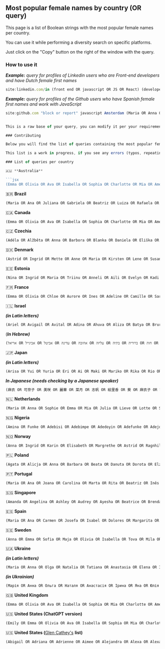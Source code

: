 ## Most popular female names by country (OR query)

This page is a list of Boolean strings with the most popular female names per country. 

You can use it while performing a diversity search on specific platforms.

Just click on the "Copy" button on the right of the window with the query.

### **How to use it**

***Example:** query for profiles of Linkedin users who are Front-end developers and have Dutch female first names*

```jsx
site:linkedin.com/in (front end OR javascript OR JS OR React) (developer OR engineer) (Maria OR Anna OR Sophie OR Emma OR Mia OR Julia OR Lieve OR Lotte OR Sara OR Sanne OR Eva OR Linda OR Elise OR Femke OR Isabelle OR Yara OR Amelia OR Charlie OR Maja OR Noa OR Roos OR Fleur OR Merel OR Nina OR Hanna OR Lianne OR Amy OR Milou OR Megan OR Iris OR Aurora OR Lotte OR Maxime OR Pien OR Bo OR Inez OR Esther OR Bente OR Lisanne OR Lien OR Liza OR Nienke OR Maud OR Marije OR Lin OR Aniek OR Kim OR Marloes OR Jasmijn OR Lian OR Loes OR Maike OR Merel OR Puck OR Rosa OR Sofie OR Suus OR Tess OR Wendy OR Ylva OR Zoë OR Lisa OR Annemarie OR Bianca OR Cathelijne OR Eline OR Francien OR Gertie OR Hester OR Janna OR Jenny OR Kimberley OR Lianne OR Loes OR Monique OR Nina OR Patricia OR Paulien OR Pauline OR Sabrina OR Sandra OR Sanneke OR Simone OR Tineke OR Willeke OR Wilma OR Xandra OR Yvonne OR Zus)
```


 ***Example:** query for profiles of the Github users who have Spanish female first names and work with JavaScript*

```jsx
site:github.com "block or report" javascript Amsterdam (Maria OR Anna OR Sophie OR Emma OR Mia OR Julia OR Lieve OR Lotte OR Sara OR Sanne OR Eva OR Linda OR Elise OR Femke OR Isabelle OR Yara OR Amelia OR Charlie OR Maja OR Noa OR Roos OR Fleur OR Merel OR Nina OR Hanna OR Lianne OR Amy OR Milou OR Megan OR Iris OR Aurora OR Lotte OR Maxime OR Pien OR Bo OR Inez OR Esther OR Bente OR Lisanne OR Lien OR Liza OR Nienke OR Maud OR Marije OR Lin OR Aniek OR Kim OR Marloes OR Jasmijn OR Lian OR Loes OR Maike OR Merel OR Puck OR Rosa OR Sofie OR Suus OR Tess OR Wendy OR Ylva OR Zoë OR Lisa OR Annemarie OR Bianca OR Cathelijne OR Eline OR Francien OR Gertie OR Hester OR Janna OR Jenny OR Kimberley OR Lianne OR Loes OR Monique OR Nina OR Patricia OR Paulien OR Pauline OR Sabrina OR Sandra OR Sanneke OR Simone OR Tineke OR Willeke OR Wilma OR Xandra OR Yvonne OR Zus)

 
This is a raw base of your query, you can modify it per your requirements, add location, technologies, other platforms, etc.

### Contributing

Below you will find the list of queries containing the most popular female names per country. Most of them have been generated with the help of ChatGPT. 

This list is a work in progress, if you see any errors (typos, repeating names), want to add the list for a country that isn’t in the list, or add more names to a certain query, please do contribute - this list is meant to be an opensource tool for anybody interested in using it, and any contribution will be highly appreciated. 

### List of queries per country

🇦🇺 **Australia**

```jsx
(Emma OR Olivia OR Ava OR Isabella OR Sophia OR Charlotte OR Mia OR Amelia OR Harper OR Evelyn OR Abigail OR Emily OR Elizabeth OR Avery OR Sofia OR Ella OR Madison OR Scarlett OR Victoria OR Aria OR Grace OR Chloe OR Camila OR Natalie OR Aaliyah OR Addison OR Riley OR Lily OR Aubrey OR Brooklyn OR Ellie OR Nora OR Hazel OR Violet OR Aurora OR Adalynn OR Mila OR Luna OR Willow OR Sarah OR Audrey OR Hailey OR Arianna OR Kaylee OR Anna OR Elliana OR Allison OR Savannah OR Nevaeh OR Paisley OR Everly OR Cora OR Lydia OR Eleanor OR Hannah OR Harley OR Aubree OR Genesis OR Adalyn OR Ryleigh OR Saylor OR Makayla OR Julia OR Gianna OR Ivy OR Sadie OR Mackenzie OR Lillian OR Caroline OR Brielle OR Khloé OR Ariah OR Raelynn OR Jocelyn OR Evangeline OR Parker OR Samantha OR Vivienne OR Remi OR Jordyn OR Kinley OR Hayden OR Rylee OR Piper OR Quinn OR Paige OR Gwendolyn OR Reign OR Isabelle OR Annabelle OR Raegan OR Everleigh OR Cali OR Ruth OR Arya OR Mariah OR Mya OR Londyn)
```

🇧🇷 **Brazil**

```jsx
(Maria OR Ana OR Juliana OR Gabriela OR Beatriz OR Luiza OR Rafaela OR Fernanda OR Isabella OR Amanda OR Caroline OR Karoline OR Sarah OR Roberta OR Larissa OR Raissa OR Aline OR Flavia OR Francisca OR Mariana OR Luana OR Bianca OR Lara OR Mayara OR Tatiana OR Isadora OR Marcela OR Ana Paula OR Guilhermina OR Heloisa OR Tais OR Bruna OR Marcelina OR Ana Luiza OR Leticia OR Paola OR Laura OR Maria Clara OR Ludmila OR Joana OR Carolina OR Maria Eduarda OR Alice OR Marcela OR Ana Beatriz OR Julia OR Joana OR Leticia OR Marina OR Maria Alice OR Karina OR Gisele OR Luciana OR Alice OR Mariana OR Marcela OR Luana OR Karoline OR Lara OR Maria Luiza OR Ludmila OR Raissa OR Bruna OR Leticia OR Mariana OR Francisca OR Gabriela OR Marina OR Leticia OR Rafaela OR Bruna OR Karoline OR Beatriz OR Roberta OR Mariana OR Juliana OR Rafaela OR Mariana OR Bruna OR Leticia OR Roberta)
```

🇨🇦 **Canada**

```jsx
(Emma OR Olivia OR Ava OR Isabella OR Sophia OR Charlotte OR Mia OR Amelia OR Harper OR Evelyn OR Abigail OR Emily OR Elizabeth OR Avery OR Sofia OR Ella OR Madison OR Scarlett OR Victoria OR Aria OR Grace OR Chloe OR Camila OR Natalie OR Aaliyah OR Addison OR Riley OR Lily OR Aubrey OR Brooklyn OR Ellie OR Nora OR Hazel OR Violet OR Aurora OR Adalynn OR Mila OR Luna OR Willow OR Sarah OR Audrey OR Hailey OR Arianna OR Kaylee OR Anna OR Elliana OR Allison OR Savannah OR Nevaeh OR Paisley OR Everly OR Cora OR Lydia OR Eleanor OR Hannah OR Harley OR Aubree OR Genesis OR Adalyn OR Ryleigh OR Saylor OR Makayla OR Julia OR Gianna OR Ivy OR Sadie OR Mackenzie OR Lillian OR Caroline OR Brielle OR Khloé OR Ariah OR Raelynn OR Jocelyn OR Evangeline OR Parker OR Samantha OR Vivienne OR Remi OR Jordyn OR Kinley OR Hayden OR Rylee OR Piper OR Quinn OR Paige OR Gwendolyn OR Reign OR Isabelle OR Annabelle OR Raegan OR Everleigh OR Cali OR Ruth OR Arya OR Mariah OR Mya OR Londyn)
```

🇨🇿 **Czechia**

```jsx
(Adéla OR Alžběta OR Anna OR Barbora OR Blanka OR Daniela OR Eliška OR Eva OR Gabriela OR Hana OR Iva OR Jana OR Kateřina OR Kristýna OR Lucie OR Magdaléna OR Markéta OR Martina OR Michaela OR Monika OR Natalie OR Nikola OR Pavlína OR Petra OR Renata OR Šárka OR Simona OR Soňa OR Tereza OR Veronika OR Věra OR Vladimíra OR Zuzana OR Aneta OR Andrea OR Jitka OR Klára OR Květa OR Lenka OR Lída OR Ludmila OR Marcela OR Mariana OR Marika OR Marta OR Michala OR Milada OR Milena OR Miloslava OR Miroslava OR Nada OR Náděje OR Nina OR Olga OR Patrik OR Paulina OR Radka OR Renáta OR Růžena OR Štěpánka OR Sylva OR Tamara OR Terezie OR Zdenka OR Zdena OR Zdeňka OR Zuzana OR Alena OR Alice OR Anastázie OR Anetta OR Anička OR Božena OR Dita OR Drahomíra OR Jarmila OR Jaroslava OR Jolana OR Karolína OR Katerina OR Lenka OR Lidmila OR Lucie OR Lydie OR Magdaléna OR Marie OR Marijana OR Marika OR Marketa OR Mária OR Milada OR Miloslava OR Olga OR Renata OR Stanislava OR Tereza OR Zdena OR Zdeňka OR Zuzana)
```

🇩🇰 **Denmark**

```jsx
(Astrid OR Ingrid OR Mette OR Anne OR Maria OR Kirsten OR Lene OR Susanne OR Hanne OR Rikke OR Signe OR Helene OR Sine OR Dorthe OR Ida OR Birgitte OR Maja OR Anne-Marie OR Malene OR Sofie OR Camilla OR Louise OR Line OR Emma OR Julie OR Trine OR Cecilie OR Sara OR Pernille OR Charlotte OR Gitte OR Stine OR Tina OR Inge OR Elisabeth OR Karen OR Lise OR Birthe OR Majken OR Berit OR Jette OR Grethe OR Karen-Lise OR Henriette OR Nina OR Vibeke OR Agnes OR Bettina OR Karen-Margrethe OR Kristine OR Annette OR Bodil OR Connie OR Merete OR Tine OR Ilse OR Aase OR Marianne OR Tove OR Margrethe OR Lene-Mette OR Anette OR Else OR Eva OR Elin OR Gunilla OR Johanne OR Kari OR Ulla OR Lotte OR Birte OR Gudrun OR Susan OR Lene-Marie OR Inger OR Christa OR Gertrud OR Tanja OR Janni OR Lone OR Anja OR Karen-Marie OR Marianne-Lene OR Helle OR Mette-Marie OR Karoline OR Kristina OR Karen-Birgitte OR Anette-Mette OR Pia OR Lene-Merete OR Berit-Lene OR Marie)
```

🇪🇪 **Estonia**

```jsx
(Nina OR Ingrid OR Maria OR Triinu OR Anneli OR Aili OR Evelyn OR Kadi OR Kristiina OR Kätlin OR Marika OR Merike OR Miina OR Siiri OR Evelin OR Heidi OR Helina OR Karmen OR Leena OR Marju OR Marlene OR Piret OR Raili OR Ülle OR Agnes OR Airi OR Alar OR Alise OR Anu OR Ariana OR Astrid OR Birgit OR Eda OR Eliise OR Gerli OR Ilona OR Indrek OR Inna OR Jana OR Janika OR Katrin OR Kerttu OR Kiira OR Kreete OR Krista OR Lara OR Laura OR Lea OR Liisi OR Ljudmilla OR Maarika OR Maarja OR Mariliis OR Maris OR Marta OR Maret OR Mihkel OR Nele OR Päivi OR Piia OR Riina OR Sandra OR Signe OR Silvia OR Sirje OR Siret OR Taisi OR Tanel OR Tõnu OR Toomas OR Triin OR Tõnis OR Urmas OR Uudo OR Valentina OR Violet OR Väli OR Anti OR Iiris OR Imbi OR Inge OR Kadri OR Katariina OR Kertu OR Liina OR Lille OR Linda OR Markus OR Marva OR Mette OR Milvi OR Mirtel OR Monika OR Pauliina OR Raivo OR Renata OR Risto OR Sille OR Sireli OR Siim OR Sirje OR Tuuli OR Viive OR Väino OR Elo OR Elsa OR Ene OR Epp OR Erki OR Eve OR Gertrud OR Hele OR Jakob OR Janne OR Joosep OR Juhan OR Juuli OR Kaur OR Kelle OR Kirsi OR Küllike OR Laine OR Liisi OR Mart OR Meelis OR Meeli OR Mihkel OR Tarmo OR Tiina OR Toivo OR Ulla OR Villem OR Zuleyha)
```

🇫🇷 **France**

```jsx
(Emma OR Olivia OR Chloe OR Aurore OR Ines OR Adeline OR Camille OR Sarah OR Lucie OR Amelie OR Lea OR Nina OR Elise OR Manon OR Lila OR Lola OR Louise OR Claire OR Julie OR Margaux OR Eve OR Pauline OR Justine OR Maelys OR Mila OR Estelle OR Lou OR Anaïs OR Celia OR Louna OR Mila OR Zoé OR Léa OR Emilie OR Lena OR Clara OR Mathilde OR Charlotte OR Marianne OR Lilou OR Marie OR Elodie OR Romane OR Céline OR Gabrielle OR Laurine OR Mila OR Noémie OR Héloïse OR Anne OR Line OR Lilou OR Nathalie OR Alix OR Sophie OR Marine OR Aurélie OR Lena OR Maeve OR Alexandra OR Alice OR Coralie OR Fanny OR Lysa OR Lena OR Annie OR Pauline OR Brigitte OR Lise OR Eva OR Aurélia OR Lena OR Lise OR Léna OR Lola OR Victoire OR Lena OR Claire OR Béatrice OR Nina OR Lena OR Julie OR Lena OR Nina OR Lena OR Léa)
```
🇮🇱 **Israel**

***(in Latin letters)***

```jsx
(Ariel OR Avigail OR Avital OR Adina OR Ahuva OR Aliza OR Batya OR Bruria OR Chava OR Dafna OR Devorah OR Eden OR Efrat OR Eliana OR Elisha OR Emunah OR Esther OR Etty OR Galit OR Gila OR Hadar OR Hannah OR Hava OR Haviva OR Hilla OR Ilana OR Irit OR Keren OR Leah OR Malka OR Michal OR Naama OR Nechama OR Nili OR Ofra OR Orli OR Orit OR Rivka OR Ruth OR Sarah OR Shira OR Tamar OR Tova OR Varda OR Yael OR Yehudit OR Yifat OR Yocheved OR Zipporah OR Adi OR Agam OR Aleeza OR Alona OR Ayelet OR Chen OR Dana OR Daphna OR Deena OR Einat OR Elianna OR Elisheva OR Elnatan OR Galia OR Gaya OR Geula OR Hagit OR Hodaya OR Inbar OR Karmit OR Karoline OR Keren-Or OR Liat OR Liora OR Maayan OR Michal-Nili OR Miriam OR Noa OR Noam OR Noga OR Ofira OR Or OR Orly OR Oshrat OR Penina OR Pessy OR Rachel OR Roni OR Ruthie OR Shani OR Sharon OR Shlomit OR Shulamit OR Tamara OR Tzipporah OR Vered OR Yarden OR Yifat-Or OR Yaelle OR Yocheved-Malka OR Zohar)
```

(***In Hebrew)***

```jsx
(אריאל OR אביגייל OR אביטל OR עדינה OR אחובה OR עליזה OR בתיה OR ברוריה OR חוה OR דפנה OR דבורה OR עדן OR אפרת OR אליאנה OR אלישה OR אמונה OR אסתר OR אתי OR גלית OR גילה OR חדר OR חנה OR חוה OR חביבה OR היל OR עילנה OR עירית OR כרן OR לאה OR מלכה OR מיכל OR נעמה OR נחמה OR נילי OR עופרה OR אורלי OR אורי OR אורית OR רבקה OR רות OR שרה OR שירה OR תמר OR טובה OR ורדה OR יעל OR יהודית OR יפת OR יוכבד OR זיופורה OR עדי OR עגם OR עלעזה OR אלונה OR איילת OR חן OR דנה OR דפנה OR דינה OR אינת OR אליאנה OR אלישבע OR אלנתן OR גליה OR גאיה OR גאולה OR חגית OR חודחי OR ענבר OR קרמית OR קרולינה OR כרן-אור OR ליאת OR ליאור OR מעיין OR מיכל-נילי OR מרים OR נועה OR נועם OR נוגה OR עופירה OR אור OR אורלי OR אשרת OR פנינה OR פסי OR רחל OR רוני OR רותי OR שני OR שרון OR שלוםית OR שולמית OR תמרה OR ציפורה OR ורד OR ירדן OR יפת-אור OR יאללה OR יוכבד-מלכה OR זוהר)
```

🇯🇵 **Japan** 

***(in Latin letters)***

```jsx
(Arisa OR Yui OR Yuria OR Eri OR Ai OR Maki OR Mariko OR Rika OR Rio OR Ayaka OR Ami OR Momo OR Mei OR Saki OR Shiho OR Yuna OR Yurika OR Aiha OR Asumi OR Fumiko OR Emiko OR Eriko OR Hina OR Haruka OR Hibiki OR Hotaru OR Hana OR Akira OR Akiko OR Arisa OR Asako OR Chinatsu OR Chie OR Chizuru OR Eika OR Emi OR Fumika OR Haruna OR Hitomi OR Hiyori OR Hisae OR Izumi OR Junko OR Kaori OR Kana OR Kaoru OR Kasumi OR Kumi OR Kanae OR Kanna OR Miho OR Mako OR Mika OR Miki OR Mina OR Mayu OR Michiko OR Minori OR Momoko OR Miku OR Miyu OR Nana OR Nagisa OR Nao OR Natsumi OR Nozomi OR Noriko OR Risa OR Saki OR Satomi OR Sayaka OR Sachiko OR Sakura OR Shiori OR Shizuka OR Taeko OR Tomomi OR Umi OR Yoko OR Yuka OR Yuki OR Yumiko OR Yumeko OR Yume OR Yukiko OR Yuko OR Yui OR Yuika OR Yuiha OR Yuriko OR Yurika)
```

***In Japanese (needs checking by a Japanese speaker)***

```jsx
(麻衣 OR 可奈子 OR 美咲 OR 麗華 OR 菜月 OR 志帆 OR 絵里香 OR 葵 OR 麻衣子 OR 萌音) OR (詩織 OR 芽依 OR 由香利 OR 莉穂 OR 真奈美 OR 詩音 OR 真琴 OR 瞳 OR 風音 OR 百合子) OR (美音 OR 涼 OR 珠希 OR 心美 OR 千春 OR 美緒 OR 詩菜 OR 綾音 OR 明日香 OR 理子) OR (莉美 OR 文香 OR 真央 OR 智美 OR 春香 OR 花音 OR 千尋 OR 優香 OR 真美 OR 千晶) OR (美音子 OR 美咲子 OR 文子 OR 優子 OR 芽織 OR 真希 OR 智穂 OR 千代 OR 明日香子 OR 花子) OR (綾乃 OR 彩乃 OR 理沙 OR 雫 OR 由香里 OR 直美 OR 文織 OR 明日葵 OR 千奈 OR 咲良) OR (麗奈 OR 奈穂 OR 千鶴 OR 咲子 OR 涼子 OR 莉那 OR 奈津子 OR 心美子 OR 真紀 OR 真未) OR (心美果 OR 真紅 OR 真理香 OR 真梨子 OR 文絵 OR 真緒 OR 優希 OR 千香子 OR 美奈子 OR 明日花) OR (真美子 OR 奈穂子 OR 春菜 OR 春香子 OR 真実 OR 智美子 OR 千代子 OR 彩織 OR 優美 OR 千那子) OR (美香 OR 芽衣 OR 智代 OR 千歳 OR 詩美 OR 理沙子 OR 真奈穂 OR 瞳子 OR 真未子 OR 珠美) OR (真希子 OR 真緒子 OR 美和子 OR 千聖 OR 美未 OR 芽依子 OR 珠希子 OR 詩希 OR 心美果子)
```

🇳🇱 **Netherlands**

```jsx
(Maria OR Anna OR Sophie OR Emma OR Mia OR Julia OR Lieve OR Lotte OR Sara OR Sanne OR Eva OR Linda OR Elise OR Femke OR Isabelle OR Yara OR Amelia OR Charlie OR Maja OR Noa OR Roos OR Fleur OR Merel OR Nina OR Hanna OR Lianne OR Amy OR Milou OR Megan OR Iris OR Aurora OR Lotte OR Maxime OR Pien OR Bo OR Inez OR Esther OR Bente OR Lisanne OR Lien OR Liza OR Nienke OR Maud OR Marije OR Lin OR Aniek OR Kim OR Marloes OR Jasmijn OR Lian OR Loes OR Maike OR Merel OR Puck OR Rosa OR Sofie OR Suus OR Tess OR Wendy OR Ylva OR Zoë OR Lisa OR Annemarie OR Bianca OR Cathelijne OR Eline OR Francien OR Gertie OR Hester OR Janna OR Jenny OR Kimberley OR Lianne OR Loes OR Monique OR Nina OR Patricia OR Paulien OR Pauline OR Sabrina OR Sandra OR Sanneke OR Simone OR Tineke OR Willeke OR Wilma OR Xandra OR Yvonne OR Zus)
```

🇳🇬 **Nigeria**

```jsx
(Amina OR Funke OR Adebisi OR Adebimpe OR Adedoyin OR Adefunke OR Adejoke OR Adekunbi OR Ademola OR Adetutu OR Adeyemi OR Adunni OR Afolabi OR Alaba OR Alagbo OR Alakija OR Alhaja OR Aliyu OR Amaka OR Aminat OR Anike OR Arinze OR Atinuke OR Ayo OR Balikis OR Binta OR Bisi OR Chiamaka OR Chidimma OR Chika OR Chinelo OR Chukwudi OR Dabira OR Damilola OR Danjuma OR Ebele OR Ebere OR Edith OR Edna OR Ekene OR Elizabeth OR Emem OR Emilia OR Esther OR Eucharia OR Fidelia OR Funmi OR Grace OR Halimat OR Hannah OR Hauwa OR Ifeoma OR Ijeawele OR Imaobong OR Iniobong OR Itohan OR Jumoke OR Kikelomo OR Kemi OR Kemisola OR Kofoworola OR Laraba OR Lateefat OR Lateefat OR Latifat OR Lola OR Maureen OR Mercy OR Modupe OR Morenike OR Moyinoluwa OR Moyosore OR Ngozi OR Nifemi OR Nkechi OR Nnena OR Nneoma OR Nwabueze OR Nwadiogo OR Nwamaka OR Nwanyimma OR Nweke OR Nwogu OR Nwoke OR Nwosu OR Obianuju OR Obiora OR Ogechukwu OR Ogonna OR Ogochukwu OR Olufunmilayo OR Olufunmi OR Oluwafunmilayo OR Oluwafunmi OR Oluwaseun OR Onyekachi OR Patricia OR Peace OR Rukayat OR Sharon OR Sidikat OR Sophia OR Taiwo OR Tolulope OR Uche OR Ugochukwu OR Uju OR Ukamaka OR Uzoamaka)
```

🇳🇴 **Norway**

```jsx
(Anna OR Ingrid OR Karin OR Elisabeth OR Margrethe OR Astrid OR Ragnhild OR Bodil OR Liv OR Tone OR Solveig OR Gudrun OR Sigrid OR Hilde OR Tone OR Berit OR Turid OR Bente OR Kari OR Gro OR Eli OR Kristin OR Marit OR Unni OR Ingeborg OR Grethe OR Anne OR Else OR Lene OR Maja OR Britt OR Gunn OR Marius OR Line OR Kjersti OR Merete OR Lillian OR Nina OR Siv OR Ellen OR Stine OR Eva OR Bente OR Anette OR Tove OR Ida OR Marte OR Synnøve OR Sissel OR Henny OR Tine OR Kari-Anne OR Randi OR Mona OR Mette OR Lise OR Helene OR Johanne OR Wenche OR Monika OR Susanne OR Lene OR Anny OR Marielle OR Maren OR Mariann OR Hanne OR Karoline OR Tonje OR Ruth OR Lena OR Irmelin OR Karine OR Cathrine OR Wenche OR Arntzen OR Inga OR Adele OR Marjorie OR Ylva OR Siri OR Stine OR Vibeke OR Signe OR Gunhild OR Aud OR Inge OR Oda OR Guro OR Katrine OR Maria OR Barbro OR Elin OR Maria OR Anneli OR Lene OR Solfrid OR Groa OR Hjørdis OR Mille OR Martine OR Else OR Ingunn OR Elisabeth OR Ruth)
```

🇵🇱 **Poland**

```jsx
(Agata OR Alicja OR Anna OR Barbara OR Beata OR Danuta OR Dorota OR Elżbieta OR Ewa OR Halina OR Iwona OR Joanna OR Jolanta OR Katarzyna OR Kinga OR Krystyna OR Magdalena OR Małgorzata OR Mariola OR Marta OR Monika OR Natalia OR Paulina OR Renata OR Roberta OR Sabrina OR Sylwia OR Tamara OR Teresa OR Urszula OR Wiesława OR Zofia OR Adrianna OR Aleksandra OR Aneta OR Antonina OR Bożena OR Celina OR Czesława OR Edyta OR Eliza OR Emilia OR Gabriela OR Grażyna OR Jowita OR Justyna OR Kamila OR Karolina OR Marzena OR Michalina OR Milena OR Nadzieja OR Nika OR Nina OR Oliwia OR Stanisława OR Wanda OR Agnieszka OR Anastazja OR Angelika OR Blanka OR Cecylia OR Edyta OR Gabriela OR Jowita OR Justyna OR Kamila OR Karolina OR Marzena OR Michalina OR Milena OR Nadzieja OR Nika OR Nina OR Oliwia OR Wanda)
```

🇵🇹 **Portugal**

```jsx
(Maria OR Ana OR Joana OR Carolina OR Marta OR Rita OR Beatriz OR Inês OR Sofia OR Margarida OR Teresa OR Filipa OR Isabel OR Catarina OR Raquel OR Rosa OR Luciana OR Fernanda OR Daniela OR Paula OR Manuela OR Cláudia OR Mariana OR Elisa OR Mónica OR Tânia OR Sónia OR Madalena OR Luísa OR Gabriela OR Núria OR Adriana OR Alice OR Bruna OR Marisa OR Patrícia OR Bárbara OR Dulce OR Estela OR Deolinda OR Fátima OR Conceição OR Arminda OR Guida OR Isaura OR Vanda OR Fatima OR Laura OR Marcelina OR Olga OR Sara OR Helena OR Emília OR Carlota OR Júlia OR Lucinda OR Graça OR Adélia OR Amália OR Aurora OR Benedita OR Iracema OR Eulália OR Cândida OR Liliana OR Ester OR Olinda OR Silvana OR Rosário OR Elisabete OR Leonor OR Regina OR Lurdes OR Lúcia OR Graciete OR Anabela OR Júlia OR Mariana OR Emilia OR Adelaide OR Graça OR Raquel OR Bárbara OR Liliana OR Joana OR Adriana OR Mariana OR Emilia OR Amélia OR Luciana OR Adriana OR Sofia OR Maria)
```

🇸🇬 **Singapore**

```jsx
(Amanda OR Angelina OR Ashley OR Audrey OR Ayesha OR Beatrice OR Brenda OR Carmen OR Caroline OR Cassie OR Catherine OR Charmaine OR Cheryl OR Christine OR Cindy OR Claire OR Constance OR Daphne OR Darlene OR Dawn OR Debbie OR Delia OR Denise OR Diana OR Doris OR Elaine OR Eleanor OR Elizabeth OR Emily OR Emma OR Evelyn OR Fiona OR Florence OR Gabriella OR Grace OR Hannah OR Harper OR Hazel OR Heidi OR Holly OR Ida OR Jacqueline OR Joanne OR Josephine OR Joyce OR Jullia OR Karen OR Katherine OR Katie OR Kelly OR Kimberly OR Kirsten OR Lara OR Leah OR Lena OR Lily OR Linda OR Lisa OR Maggie OR Maria OR Mariah OR Marianne OR Mary OR Megan OR Melanie OR Michelle OR Mildred OR Minnie OR Miriam OR Molly OR Nadia OR Nancy OR Naomi OR Natalie OR Nicole OR Nina OR Noelle OR Olivia OR Patricia OR Pauline OR Pearl OR Phoebe OR Rachel OR Rebecca OR Rosalind OR Rose OR Rosemarie OR Samantha OR Sarah OR Selena OR Sharon OR Sherlyn OR Shirlene OR Sophia OR Stella OR Susan OR Teresa OR Tessa OR Thalia OR Tina OR Tracy OR Vanessa OR Victoria OR Vivian OR Wendy OR Yvette OR Zoe)
```

🇪🇸 **Spain**

```jsx
(Maria OR Ana OR Carmen OR Josefa OR Isabel OR Dolores OR Margarita OR María Teresa OR Cristina OR Pilar OR Ana María OR Lucía OR Marta OR Sara OR Julia OR Belén OR Encarnación OR Raquel OR Martina OR Natalia OR Laura OR Victoria OR Esther OR Nuria OR Alba OR Andrea OR Mónica OR Yolanda OR Concha OR Aida OR Arancha OR Mercedes OR Gloria OR Irene OR Lourdes OR Francisca OR Elvira OR Inmaculada OR Martínez OR Elena OR Guadalupe OR Patricia OR Amparo OR Ofelia OR Silvia OR Rocío OR Julia María OR Lucinda OR Ester OR Fátima OR Adela OR Emilia OR Conchita OR Amalia OR Adriana OR María José OR Ángela OR María Dolores OR Fernanda OR Encarna OR Asunción OR Begoña OR Concepción OR Raúl OR Remedios OR Amelia OR Aurora OR Ana Isabel OR Rosa María OR Marisol OR Agustina OR Teresa OR Ana Belén OR Ana Rosa OR Juanita OR Angela OR Yolanda Maria OR María Victoria OR María Antonia OR Rosa Ana OR Anabel OR Mireia OR Marta María OR Ainhoa OR Nerea OR Mercedes María OR Silvia María OR Ana María OR Ana Maria OR Elvira María OR Maria Teresa OR Isabel Maria OR María Jose OR Conchita María OR Maria Dolores OR Maria Isabel OR Rocio Maria OR Ana Maria Teresa OR Belen Maria OR Carmen Maria OR Lucía Maria OR María Cristina OR María Pilar OR Maria Luisa OR Victoria Maria OR Ana Luisa OR María Elena OR María Gloria OR Maria Irene OR Maria Lourdes OR María Francisca OR María Inmaculada OR Maria Martinez OR Maria Guadalupe OR Maria Patricia OR Maria Amparo OR Maria Ofelia OR Maria Silvia OR Maria Rocio OR Maria Julia OR Maria Lucinda OR Maria Ester OR Maria Fatima OR Maria Adela OR Maria Emilia OR Maria Conchita OR Maria Amalia OR Maria Adriana OR María Josefa OR María Ángela OR María Dolores OR María Fernanda OR María Encarna OR María Asunción OR María Begoña OR María Concepción OR María Raúl OR María Remedios OR María Amelia OR María Aurora OR María Ana Isabel OR María Rosa María OR María Marisol OR María Agustina OR María Teresa OR María Ana Belén OR María Ana Rosa OR María Juanita OR María Angela OR María Yolanda OR María Mireia OR María Ainhoa OR María Nerea OR María Ana María OR María Ana Maria OR María Elvira María OR María Victoria OR María Antonia OR María Rosa Ana OR María Anabel)
```

🇸🇪 **Sweden**

```jsx
(Anna OR Emma OR Sofia OR Maja OR Olivia OR Isabella OR Tova OR Mila OR Wilma OR Lina OR Alice OR Majken OR Fanny OR Klara OR Lovisa OR Amelia OR Ella OR Noa OR Lea OR Freja OR Elin OR Tilde OR Nellie OR Astrid OR Minna OR Felicia OR Ellen OR Alice OR Ida OR Agnes OR Ingrid OR Maja OR Elsa OR Vera OR Ester OR Emma OR Matilda OR Sara OR Maria OR Amanda OR Ebba OR Isabell OR Greta OR Moa OR Liv OR Frida OR Linnea OR Alva OR Evelina OR Sanna OR Josefin OR Caroline OR Majken OR Åsa OR Katarina OR Victoria OR Julia OR Klara OR Therese OR Ellinor OR Ebba OR Emilia OR Signe OR Hannah OR Felicia OR Ella OR Lina OR Hedda OR Edith OR Molly OR Klara OR Matilda OR Kajsa OR Ebba OR Elin OR Ellen OR Wilma OR Amanda OR Maria OR Sofie OR Emilia OR Julie OR Cajsa OR Tuva OR Mathilda OR Moa OR Elvira OR Vera OR Agnes OR Beatrice OR Stina OR Lina OR Emma OR Elsa OR Annika OR Elin)
```

🇺🇦 **Ukraine**

***(in Latin letters)***

```jsx
(Maria OR Anna OR Olga OR Natalia OR Tatiana OR Anastasia OR Elena OR Irina OR Yana OR Julia OR Svetlana OR Alena OR Victoria OR Valeria OR Nadezhda OR Kateryna OR Lidia OR Inna OR Oksana OR Yuliya OR Galina OR Lyubov OR Mariya OR Iryna OR Svitlana OR Veronika OR Alla OR Nadiya OR Tetyana OR Lera OR Yuliia OR Maryana OR Anzhelika OR Dariya OR Kseniya OR Ulyana OR Yevheniia OR Alina OR Yuliana OR Daria OR Karina OR Nastya OR Raisa OR Kateryna OR Alevtina OR Nadiia OR Tamara OR Sofia OR Yevgeniya OR Dasha OR Iuliia OR Anastasiya OR Viktoriia OR Oxana OR Oksana OR Olena OR Zinaida OR Zhanna OR Lyudmila OR Tetiana OR Valentyna OR Oksana OR Galyna OR Irmina OR Iryna OR Nadiia OR Sofiia OR Yuliia OR Tereza OR Nataliya)
```

***(in Ukrainian)***

```jsx
(Марія OR Анна OR Ольга OR Наталя OR Анастасія OR Ірина OR Яна OR Юлія OR Світлана OR Алена OR Вікторія OR Валерія OR Надія OR Катерина OR Лідія OR Інна OR Оксана OR Галина OR Любов OR Ірина OR Вероніка OR Алла OR Тетяна OR Лера OR Мар'яна OR Анжеліка OR Дар'я OR Ксенія OR Уляна OR Євгенія OR Аліна OR Дар'я OR Каріна OR Настя OR Раїса OR Алевтіна OR Тамара OR Софія OR Євгенія OR Даша OR Вікторія OR Інна OR Аліна OR Наталія OR Юляна OR Валерія OR Алла OR Ірина OR Оксана OR Вікторія OR Олена OR Марта OR Романа OR Валентина OR Галина OR Аліна OR Єлизавета OR Маргарита OR Юлія OR Людмила OR Соня OR Олександра OR Віолетта OR Ангеліна OR Альона OR Альбіна OR Інеса OR Людмила OR Майя OR Рената OR Галя OR Вікторія OR Аріна OR Вероніка OR Катерина OR Марта OR Анна OR Галина OR Регіна OR Оксана OR Марина)
```

🇬🇧 **United Kingdom**

```jsx
(Emma OR Olivia OR Ava OR Isabella OR Sophia OR Mia OR Charlotte OR Amelia OR Harper OR Evelyn OR Abigail OR Scarlett OR Grace OR Chloe OR Victoria OR Lily OR Aria OR Madison OR Addison OR Aubrey OR Ella OR Adalynn OR Riley OR Brooklyn OR Aaliyah OR Leah OR Aurora OR Natalie OR Camila OR Kennedy OR Sadie OR Skylar OR Allie OR Ellie OR Sierra OR Aubree OR Kinsley OR Nevaeh OR Audrey OR Mackenzie OR Isabelle OR Alice OR Annabelle OR Caroline OR Madelyn OR Avery OR Arielle OR Eden OR Adalyn OR Trinity OR Rachel OR Molly OR Kaylee OR Layla OR Paisley OR Mariah OR Willow OR Lara OR Melanie OR Brianna OR Gianna OR Lillian OR Faith OR Brielle OR Eloise OR Remi OR Elsie OR Penelope OR Isla OR Ada)
```

🇺🇸 **United States (ChatGPT version)**

```jsx
(Emily OR Emma OR Olivia OR Ava OR Isabella OR Sophia OR Mia OR Charlotte OR Amelia OR Harper OR Avery OR Evelyn OR Abigail OR Emily OR Elizabeth OR Sofia OR Aubrey OR Addison OR Aria OR Adalynn OR Mila OR Riley OR Aurora OR Arianna OR Camila OR Eleanor OR Genesis OR Eden OR Brooklyn OR Natalie OR Lillian OR Hazel OR Violet OR Aaliyah OR Kaylee OR Aurora OR Scarlett OR Audrey OR Leah OR Allison OR Savannah OR Annabelle OR Natalie OR Isabelle OR Rylee OR Nevaeh OR Paisley OR Makayla OR Lydia OR Ellie OR Aurora OR Mackenzie OR Adalyn OR Avery OR Ezra OR Adalynn OR Hazel OR Aurora OR Stella OR Aria OR Aurora OR Avery OR Eleanor OR Natalie OR Avery OR Evelyn OR Hazel OR Avery OR Aurora OR Avery OR Natalie OR Hazel OR Avery OR Evelyn OR Aurora)
```

🇺🇸 **United States (**[Glen Cathey's](https://booleanblackbelt.com/2012/12/diversity-sourcing-boolean-search-strings-for-linkedin/) **list)**

```jsx
(Abigail OR Adriana OR Adrienne OR Aimee OR Alejandra OR Alexa OR Alexandra OR Alexandria OR Alexis OR Alice OR Alicia OR Alisha OR Alison OR Allison OR Alyssa OR Amanda OR Amber OR Amy OR Ana OR Andrea OR Angel OR Angela OR Angelica OR Angie OR Anita OR Ann OR Anna OR Anne OR Annette OR Annie OR April OR Ariana OR Ariel OR Arlene OR Ashlee OR Ashley OR Audrey OR Autumn OR Bailey OR Barbara OR Becky OR Belinda OR Beth OR Bethany OR Betty OR Beverly OR Bianca OR Bonnie OR Brandi OR Brandy OR Breanna OR Brenda OR Briana OR Brianna OR Bridget OR Brittany OR Brittney OR Brooke OR Caitlin OR Caitlyn OR Candace OR Candice OR Carla OR Carly OR Carmen OR Carol OR Carole OR Caroline OR Carolyn OR Carrie OR Casey OR Cassandra OR Cassidy OR Cassie OR Catherine OR Cathy OR Charlene OR Charlotte OR Chelsea OR Chelsey OR Cheryl OR Cheyenne OR Chloe OR Christie OR Christina OR Christine OR Christy OR Cindy OR Claire OR Claudia OR Colleen OR Connie OR Constance OR Courtney OR Cristina OR Crystal OR Cynthia OR Daisy OR Dana OR Danielle OR Darlene OR Dawn OR Deanna OR Debbie OR Deborah OR Debra OR Delores OR Denise OR Desiree OR Destiny OR Diamond OR Diana OR Diane OR Dianne OR Dolores OR Dominique OR Donna OR Doreen OR Doris OR Dorothy OR Ebony OR Eileen OR Elaine OR Elizabeth OR Ellen OR Emily OR Emma OR Erica OR Erika OR Erin OR Eva OR Evelyn OR Faith OR Felicia OR Frances OR Gabriela OR Gabriella OR Gabrielle OR Gail OR Gayle OR Geraldine OR Gina OR Glenda OR Gloria OR Grace OR Gwendolyn OR Hailey OR Haley OR Hannah OR Hayley OR Heather OR Heidi OR Helen OR Holly OR Irene OR Isabel OR Isabella OR Jackie OR Jaclyn OR Jacqueline OR Jade OR Jaime OR Jamie OR Jan OR Jane OR Janet OR Janice OR Janis OR Jasmin OR Jasmine OR Jean OR Jeanette OR Jeanne OR Jenna OR Jennifer OR Jenny OR Jessica OR Jill OR Jillian OR Jo OR Joan OR Joann OR Joanna OR Joanne OR Jocelyn OR Jodi OR Jody OR Jordan OR Josephine OR Joy OR Joyce OR Juanita OR Judith OR Judy OR Julia OR Julie OR June OR Kaitlin OR Kaitlyn OR Kara OR Karen OR Kari OR Karina OR Karla OR Katelyn OR Katherine OR Kathleen OR Kathryn OR Kathy OR Katie OR Katrina OR Kay OR Kayla OR Kaylee OR Kelli OR Kellie OR Kelly OR Kelsey OR Kendra OR Kerri OR Kerry OR Kiara OR Kim OR Kimberly OR Kirsten OR Krista OR Kristen OR Kristi OR Kristie OR Kristin OR Kristina OR Kristine OR Kristy OR Krystal OR Kylie OR Lacey OR Latasha OR Latoya OR Laura OR Lauren OR Laurie OR Leah OR Leslie OR Lillian OR Linda OR Lindsay OR Lindsey OR Lisa OR Lois OR Loretta OR Lori OR Lorraine OR Louise OR Lydia OR Lynda OR Lynn OR Lynne OR Mackenzie OR Madeline OR Madison OR Makayla OR Mallory OR Mandy OR Marcia OR Margaret OR Maria OR Mariah OR Marianne OR Marie OR Marilyn OR Marisa OR Marissa OR Marjorie OR Marlene OR Marsha OR Martha OR Mary OR Maureen OR Mckenzie OR Meagan OR Megan OR Meghan OR Melanie OR Melinda OR Melissa OR Melody OR Mercedes OR Meredith OR Mia OR Michaela OR Michele OR Michelle OR Mikayla OR Mildred OR Mindy OR Miranda OR Misty OR Molly OR Monica OR Monique OR Morgan OR Nancy OR Natalie OR Natasha OR Nichole OR Nicole OR Nina OR Norma OR Olivia OR Paige OR Pam OR Pamela OR Patricia OR Patsy OR Patti OR Patty OR Paula OR Peggy OR Penny OR Phyllis OR Priscilla OR Rachael OR Rachel OR Raven OR Rebecca OR Rebekah OR Regina OR Renee OR Rhonda OR Rita OR Roberta OR Robin OR Robyn OR Rosa OR Rose OR Rosemary OR Roxanne OR Ruby OR Ruth OR Sabrina OR Sally OR Samantha OR Sandra OR Sandy OR Sara OR Sarah OR Savannah OR Selena OR Shannon OR Shari OR Sharon OR Shawna OR Sheena OR Sheila OR Shelby OR Shelia OR Shelley OR Shelly OR Sheri OR Sherri OR Sherry OR Sheryl OR Shirley OR Sierra OR Sonia OR Sonya OR Sophia OR Stacey OR Stacie OR Stacy OR Stefanie OR Stephanie OR Sue OR Summer OR Susan OR Suzanne OR Sydney OR Sylvia OR Tabitha OR Tamara OR Tami OR Tammie OR Tammy OR Tanya OR Tara OR Tasha OR Taylor OR Teresa OR Terri OR Terry OR Theresa OR Tiffany OR Tina OR Toni OR Tonya OR Tracey OR Traci OR Tracie OR Tracy OR Tricia OR Valerie OR Vanessa OR Veronica OR Vicki OR Vickie OR Vicky OR Victoria OR Virginia OR Vivian OR Wanda OR Wendy OR Whitney OR Yesenia OR Yolanda OR Yvette OR Yvonne OR Zoe)
```
